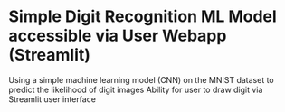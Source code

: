 # Simple Digit Recognition ML Model accessible via User Webapp (Streamlit)
Using a simple machine learning model (CNN) on the MNIST dataset to predict the likelihood of digit images
Ability for user to draw digit via Streamlit user interface
